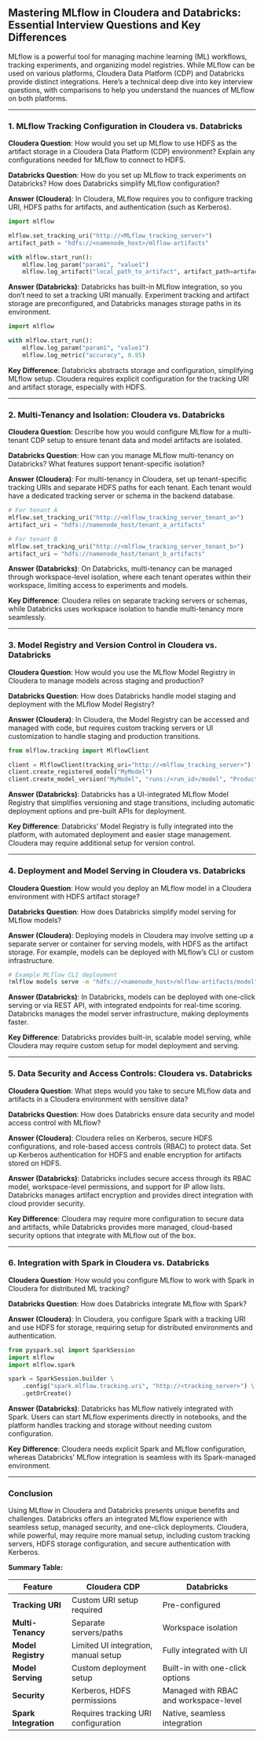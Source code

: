 ## **Mastering MLflow in Cloudera and Databricks: Essential Interview Questions and Key Differences**

MLflow is a powerful tool for managing machine learning (ML) workflows, tracking experiments, and organizing model registries. While MLflow can be used on various platforms, Cloudera Data Platform (CDP) and Databricks provide distinct integrations. Here’s a technical deep dive into key interview questions, with comparisons to help you understand the nuances of MLflow on both platforms.

---

### **1. MLflow Tracking Configuration in Cloudera vs. Databricks**

**Cloudera Question**: How would you set up MLflow to use HDFS as the artifact storage in a Cloudera Data Platform (CDP) environment? Explain any configurations needed for MLflow to connect to HDFS.

**Databricks Question**: How do you set up MLflow to track experiments on Databricks? How does Databricks simplify MLflow configuration?

**Answer (Cloudera)**:
In Cloudera, MLflow requires you to configure tracking URI, HDFS paths for artifacts, and authentication (such as Kerberos).

```python
import mlflow

mlflow.set_tracking_uri("http://<MLflow_tracking_server>")
artifact_path = "hdfs://<namenode_host>/mlflow-artifacts"

with mlflow.start_run():
    mlflow.log_param("param1", "value1")
    mlflow.log_artifact("local_path_to_artifact", artifact_path=artifact_path)
```

**Answer (Databricks)**:
Databricks has built-in MLflow integration, so you don’t need to set a tracking URI manually. Experiment tracking and artifact storage are preconfigured, and Databricks manages storage paths in its environment.

```python
import mlflow

with mlflow.start_run():
    mlflow.log_param("param1", "value1")
    mlflow.log_metric("accuracy", 0.95)
```

**Key Difference**: Databricks abstracts storage and configuration, simplifying MLflow setup. Cloudera requires explicit configuration for the tracking URI and artifact storage, especially with HDFS.

---

### **2. Multi-Tenancy and Isolation: Cloudera vs. Databricks**

**Cloudera Question**: Describe how you would configure MLflow for a multi-tenant CDP setup to ensure tenant data and model artifacts are isolated.

**Databricks Question**: How can you manage MLflow multi-tenancy on Databricks? What features support tenant-specific isolation?

**Answer (Cloudera)**:
For multi-tenancy in Cloudera, set up tenant-specific tracking URIs and separate HDFS paths for each tenant. Each tenant would have a dedicated tracking server or schema in the backend database.

```python
# For tenant A
mlflow.set_tracking_uri("http://<mlflow_tracking_server_tenant_a>")
artifact_uri = "hdfs://namenode_host/tenant_a_artifacts"

# For tenant B
mlflow.set_tracking_uri("http://<mlflow_tracking_server_tenant_b>")
artifact_uri = "hdfs://namenode_host/tenant_b_artifacts"
```

**Answer (Databricks)**:
On Databricks, multi-tenancy can be managed through workspace-level isolation, where each tenant operates within their workspace, limiting access to experiments and models.

**Key Difference**: Cloudera relies on separate tracking servers or schemas, while Databricks uses workspace isolation to handle multi-tenancy more seamlessly.

---

### **3. Model Registry and Version Control in Cloudera vs. Databricks**

**Cloudera Question**: How would you use the MLflow Model Registry in Cloudera to manage models across staging and production?

**Databricks Question**: How does Databricks handle model staging and deployment with the MLflow Model Registry?

**Answer (Cloudera)**:
In Cloudera, the Model Registry can be accessed and managed with code, but requires custom tracking servers or UI customization to handle staging and production transitions.

```python
from mlflow.tracking import MlflowClient

client = MlflowClient(tracking_uri="http://<mlflow_tracking_server>")
client.create_registered_model("MyModel")
client.create_model_version("MyModel", "runs:/<run_id>/model", "Production")
```

**Answer (Databricks)**:
Databricks has a UI-integrated MLflow Model Registry that simplifies versioning and stage transitions, including automatic deployment options and pre-built APIs for deployment.

**Key Difference**: Databricks’ Model Registry is fully integrated into the platform, with automated deployment and easier stage management. Cloudera may require additional setup for version control.

---

### **4. Deployment and Model Serving in Cloudera vs. Databricks**

**Cloudera Question**: How would you deploy an MLflow model in a Cloudera environment with HDFS artifact storage?

**Databricks Question**: How does Databricks simplify model serving for MLflow models?

**Answer (Cloudera)**:
Deploying models in Cloudera may involve setting up a separate server or container for serving models, with HDFS as the artifact storage. For example, models can be deployed with MLflow’s CLI or custom infrastructure.

```bash
# Example MLflow CLI deployment
!mlflow models serve -m "hdfs://<namenode_host>/mlflow-artifacts/model"
```

**Answer (Databricks)**:
In Databricks, models can be deployed with one-click serving or via REST API, with integrated endpoints for real-time scoring. Databricks manages the model server infrastructure, making deployments faster.

**Key Difference**: Databricks provides built-in, scalable model serving, while Cloudera may require custom setup for model deployment and serving.

---

### **5. Data Security and Access Controls: Cloudera vs. Databricks**

**Cloudera Question**: What steps would you take to secure MLflow data and artifacts in a Cloudera environment with sensitive data?

**Databricks Question**: How does Databricks ensure data security and model access control with MLflow?

**Answer (Cloudera)**:
Cloudera relies on Kerberos, secure HDFS configurations, and role-based access controls (RBAC) to protect data. Set up Kerberos authentication for HDFS and enable encryption for artifacts stored on HDFS.

**Answer (Databricks)**:
Databricks includes secure access through its RBAC model, workspace-level permissions, and support for IP allow lists. Databricks manages artifact encryption and provides direct integration with cloud provider security.

**Key Difference**: Cloudera may require more configuration to secure data and artifacts, while Databricks provides more managed, cloud-based security options that integrate with MLflow out of the box.

---

### **6. Integration with Spark in Cloudera vs. Databricks**

**Cloudera Question**: How would you configure MLflow to work with Spark in Cloudera for distributed ML tracking?

**Databricks Question**: How does Databricks integrate MLflow with Spark?

**Answer (Cloudera)**:
In Cloudera, you configure Spark with a tracking URI and use HDFS for storage, requiring setup for distributed environments and authentication.

```python
from pyspark.sql import SparkSession
import mlflow
import mlflow.spark

spark = SparkSession.builder \
    .config("spark.mlflow.tracking.uri", "http://<tracking_server>") \
    .getOrCreate()
```

**Answer (Databricks)**:
Databricks has MLflow natively integrated with Spark. Users can start MLflow experiments directly in notebooks, and the platform handles tracking and storage without needing custom configuration.

**Key Difference**: Cloudera needs explicit Spark and MLflow configuration, whereas Databricks’ MLflow integration is seamless with its Spark-managed environment.

---

### **Conclusion**

Using MLflow in Cloudera and Databricks presents unique benefits and challenges. Databricks offers an integrated MLflow experience with seamless setup, managed security, and one-click deployments. Cloudera, while powerful, may require more manual setup, including custom tracking servers, HDFS storage configuration, and secure authentication with Kerberos.

**Summary Table:**

| Feature                    | Cloudera CDP                                | Databricks                              |
|----------------------------|---------------------------------------------|-----------------------------------------|
| **Tracking URI**           | Custom URI setup required                  | Pre-configured                          |
| **Multi-Tenancy**          | Separate servers/paths                      | Workspace isolation                     |
| **Model Registry**         | Limited UI integration, manual setup       | Fully integrated with UI                |
| **Model Serving**          | Custom deployment setup                    | Built-in with one-click options         |
| **Security**               | Kerberos, HDFS permissions                 | Managed with RBAC and workspace-level   |
| **Spark Integration**      | Requires tracking URI configuration        | Native, seamless integration            |

